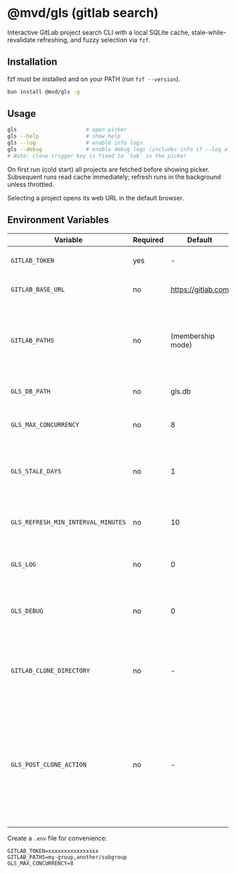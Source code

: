 # @mvd/gls (gitlab search)

Interactive GitLab project search CLI with a local SQLite cache, stale-while-revalidate refreshing, and fuzzy selection via `fzf`.

## Installation

fzf must be installed and on your PATH (run `fzf --version`).

```bash
bun install @mvd/gls -g
```

## Usage
```bash
gls                      # open picker
gls --help               # show help
gls --log                # enable info logs
gls --debug              # enable debug logs (includes info if --log also set)
# Note: clone trigger key is fixed to `tab` in the picker
```

On first run (cold start) all projects are fetched before showing picker. Subsequent runs read cache immediately; refresh runs in the background unless throttled.

Selecting a project opens its web URL in the default browser.

## Environment Variables
| Variable | Required | Default | Description |
|----------|----------|---------|-------------|
| `GITLAB_TOKEN` | yes | - | Personal Access Token |
| `GITLAB_BASE_URL` | no | https://gitlab.com | GitLab instance base URL |
| `GITLAB_PATHS` | no | (membership mode) | Comma-separated group full paths; if omitted, fetch user membership projects |
| `GLS_DB_PATH` | no | gls.db | Path to SQLite cache file |
| `GLS_MAX_CONCURRENCY` | no | 8 | Max concurrent page fetches |
| `GLS_STALE_DAYS` | no | 1 | Days unseen before pruning stale projects |
| `GLS_REFRESH_MIN_INTERVAL_MINUTES` | no | 10 | Minimum minutes between full refresh cycles |
| `GLS_LOG` | no | 0 | Enable info-level logging (set to 1/true) |
| `GLS_DEBUG` | no | 0 | Enable debug logging (set to 1/true or use --debug) |
| `GITLAB_CLONE_DIRECTORY` | no | - | Directory where project will be cloned when clone key pressed in fzf |
| `GLS_POST_CLONE_ACTION` | no | - | Optional shell command to run from the cloned repository directory after clone (or if the repo already exists). Example: `code .` |

Create a `.env` file for convenience:
```env
GITLAB_TOKEN=xxxxxxxxxxxxxxxx
GITLAB_PATHS=my-group,another/subgroup
GLS_MAX_CONCURRENCY=8
```

